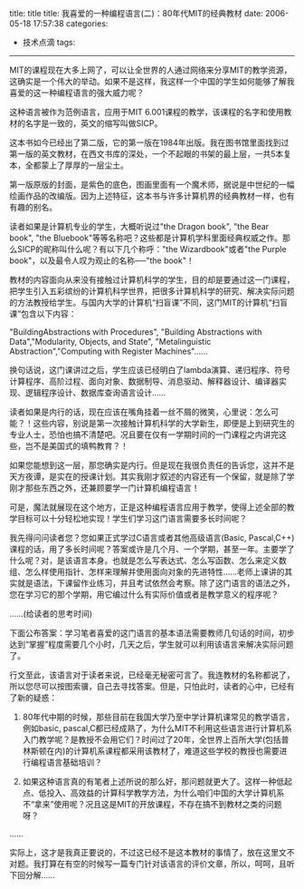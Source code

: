 

title: title
title: 我喜爱的一种编程语言(二)：80年代MIT的经典教材
date: 2006-05-18 17:57:38
categories:
- 技术点滴
tags: 
 
---


MIT的课程现在大多上网了，可以让全世界的人通过网络来分享MIT的教学资源，这确实是一个伟大的举动。如果不是这样，我这样一个中国的学生如何能够了解我喜爱的这一种编程语言的强大威力呢？

这种语言被作为范例语言，应用于MIT 6.001课程的教学，该课程的名字和使用教材的名字是一致的，英文的缩写叫做SICP。

这本书如今已经出了第二版，它的第一版在1984年出版。我在图书馆里面找到过第一版的英文教材，在西文书库的深处，一个不起眼的书架的最上层，一共5本复本，全都蒙上了厚厚的一层尘土。

第一版原版的封面，是紫色的底色，图画里面有一个魔术师，据说是中世纪的一幅绘画作品的改编版。因为上述特征，这本书与许多计算机界的经典教材一样，也有有趣的别名。

读者如果是计算机专业的学生，大概听说过"the Dragon book", "the Bear book", "the Bluebook"等等名称吧？这些都是计算机学科里面经典权威之作。那么SICP的昵称叫什么呢？有以下几个称呼："the Wizardbook"或者"the Purple book"，以及最令人叹为观止的名称──"the book"！

教材的内容面向从来没有接触过计算机科学的学生，目的却是要通过这一门课程，把学生引入五彩缤纷的计算机科学世界，把很多计算机科学的研究、解决实际问题的方法教授给学生。与国内大学的计算机“扫盲课”不同，这门MIT的计算机“扫盲课”包含以下内容：

"BuildingAbstractions with Procedures", "Building Abstractions with Data","Modularity, Objects, and State", "Metalinguistic Abstraction","Computing with Register Machines"……

换句话说，这门课讲过之后，学生应该已经明白了lambda演算、递归程序、符号计算程序、高阶过程、面向对象、数据制导、消息驱动、解释器设计、编译器实现、逻辑程序设计、数据库查询语言设计……

读者如果是内行的话，现在应该在嘴角挂着一丝不屑的微笑，心里说：怎么可能？！这些内容，别说是第一次接触计算机科学的大学新生，即便是上到研究生的专业人士，恐怕也搞不清楚吧。况且要在仅有一学期时间的一门课程之内讲完这些，岂不是美国式的填鸭教育？！

如果您能想到这一层，那您确实是内行。但是现在我很负责任的告诉您，这并不是天方夜谭，是实在的授课计划。其实我刚才叙述的内容还有一个保留，就是除了学刚才那些东西之外，还兼顾要学一门计算机编程语言！

可是，魔法就展现在这个地方，正是这种编程语言应用于教学，使得上述全部的教学目标可以十分轻松地实现！学生们学习这门语言需要多长时间呢？

我先得问问读者您？您如果正式学过C语言或者其他高级语言(Basic, Pascal,C++)课程的话，用了多长时间呢？答案或许是几个月、一个学期，甚至一年。主要学了什么呢？对，是该语言本身。也就是怎么写表达式、怎么写函数、怎么来定义数组、怎么样使用指针、怎样来理解并使用面向对象的先进特性……老师上课讲的其实就是语法，下课留作业练习，并且考试依然会考察。除了这门语言的语法之外，您在学习它的那个学期，用它编过什么有实际价值或者是教学意义的程序呢？

……(给读者的思考时间)

下面公布答案：学习笔者喜爱的这门语言的基本语法需要教师几句话的时间，初步达到“掌握”程度需要几个小时，几天之后，学生就可以利用该语言来解决实际问题了。

行文至此，该语言对于读者来说，已经毫无秘密可言了。我连教材的名称都说了，所以您尽可以按图索骥，自己去寻找答案。但是，只怕此时，读者的心中，已经有了新的疑惑：

1. 80年代中期的时候，那些目前在我国大学乃至中学计算机课常见的教学语言，例如basic, pascal,C都已经成熟了，为什么MIT不利用这些语言进行计算机系入门教学呢？是教授不会用它们？时间过了20年，全世界上百所大学(包括普林斯顿在内)的计算机系课程都采用该教材了，难道这些学校的教授也需要进行编程语言基础培训？

2. 如果这种语言真的有笔者上述所说的那么好，那问题就更大了。这样一种低起点、低投入、高效益的计算科学教学方法，为什么咱们中国的大学计算机系不“拿来”使用呢？况且这是MIT的开放课程，不存在搞不到教材之类的问题呀？

……

实际上，这才是我真正要说的，不过这已经不是这本教材的事情了，放在这里文不对题。我打算在有空的时候写一篇专门针对该语言的评价文章，所以，呵呵，且听下回分解……